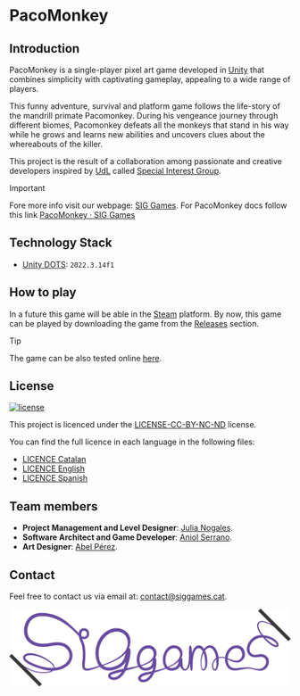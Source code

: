 # PacoMonkey

## Introduction

PacoMonkey is a single-player pixel art game developed in [Unity](https://unity.com/products/unity-engine) that combines
simplicity with captivating gameplay, appealing to a wide range of players.

This funny adventure, survival and platform game follows the life-story of the mandrill primate Pacomonkey. During his vengeance journey through different biomes,
Pacomonkey defeats all the monkeys that stand in his way while he grows and learns new abilities and uncovers clues about the whereabouts of the killer.

This project is the result of a collaboration among passionate and creative developers inspired by [UdL](https://www.udl.cat/ca/en/) called [Special Interest Group](https://github.com/orgs/SIGGgames/teams/siggames-team).

> [!IMPORTANT]
> Fore more info visit our webpage: [SIG Games](https://siggames.cat). For PacoMonkey docs follow this link [PacoMonkey · SIG Games](https://siggames.cat/games/pacomonkey)

## Technology Stack

- [Unity DOTS](https://unity.com/products/unity-engine): `2022.3.14f1`

## How to play

In a future this game will be able in the [Steam](https://store.steampowered.com/) platform. By now, this game can be played by downloading the game from the [Releases](https://github.com/SIGGames/PacoMonkey/releases) section.

> [!TIP]
> The game can be also tested online [here](https://pacomonkey.netlify.app/).

## License

[![license](https://img.shields.io/badge/License-CC--BY--NC--ND--4.0-green)](https://creativecommons.org/licenses/by-nc-nd/4.0/)

This project is licenced under the [LICENSE-CC-BY-NC-ND](https://creativecommons.org/licenses/by-nc-nd/4.0/) license.

You can find the full licence in each language in the following files:

- [LICENCE Catalan](LICENSE_CA.md)
- [LICENCE English](LICENSE.md)
- [LICENCE Spanish](LICENSE_ES.md)

## Team members

- **Project Management and Level Designer**: [Julia Nogales](https://github.com/julianogales).
- **Software Architect and Game Developer**: [Aniol Serrano](https://github.com/Aniol0012).
- **Art Designer**: [Abel Pérez](https://github.com/Abelitux).

## Contact

Feel free to contact us via email at: [contact@siggames.cat](mailto:contact@siggames.cat).

[![SIG Games Banner](./Assets/Scripts/SIGGames/Banner_Wite_BG.jpg)](http://www.siggames.cat/)
